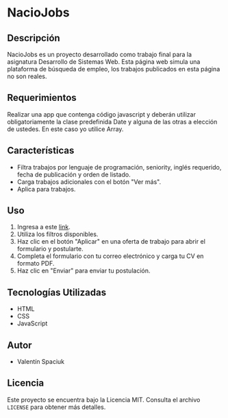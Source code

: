 # NacioJobs

## Descripción
NacioJobs es un proyecto desarrollado como trabajo final para la asignatura Desarrollo de Sistemas Web. Esta página web simula una plataforma de búsqueda de empleo, los trabajos publicados en esta página no son reales.

## Requerimientos
Realizar una app que contenga código javascript y deberán utilizar obligatoriamente la clase predefinida Date y alguna de las otras a elección de ustedes.
En este caso yo utilice Array.

## Características
- Filtra trabajos por lenguaje de programación, seniority, inglés requerido, fecha de publicación y orden de listado.
- Carga trabajos adicionales con el botón "Ver más".
- Aplica para trabajos.

## Uso
1. Ingresa a este <a href="https://valentin-spaciuk.github.io/NacioJobs/" target="_blank">link</a>.
2. Utiliza los filtros disponibles.
3. Haz clic en el botón "Aplicar" en una oferta de trabajo para abrir el formulario y postularte.
4. Completa el formulario con tu correo electrónico y carga tu CV en formato PDF.
5. Haz clic en "Enviar" para enviar tu postulación.

## Tecnologías Utilizadas
- HTML
- CSS
- JavaScript

## Autor
- Valentín Spaciuk

## Licencia
Este proyecto se encuentra bajo la Licencia MIT. Consulta el archivo `LICENSE` para obtener más detalles.
